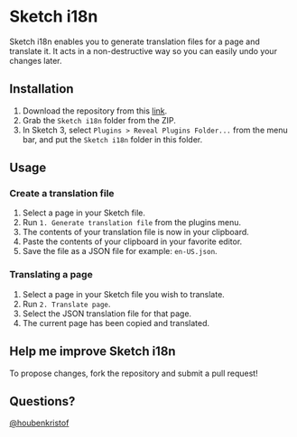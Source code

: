 # Sketch i18n
Sketch i18n enables you to generate translation files for a page and translate it. It acts in a non-destructive way so you can easily undo your changes later.

## Installation
1. Download the repository from this [link](https://github.com/kristof/sketch-i18n/archive/master.zip).
2. Grab the `Sketch i18n` folder from the ZIP.
3. In Sketch 3, select `Plugins > Reveal Plugins Folder...` from the menu bar, and put the `Sketch i18n` folder in this folder.

## Usage
### Create a translation file
1. Select a page in your Sketch file.
2. Run `1. Generate translation file` from the plugins menu.
3. The contents of your translation file is now in your clipboard.
4. Paste the contents of your clipboard in your favorite editor.
6. Save the file as a JSON file for example: `en-US.json`.

### Translating a page
1. Select a page in your Sketch file you wish to translate.
2. Run `2. Translate page`.
3. Select the JSON translation file for that page.
4. The current page has been copied and translated.

## Help me improve Sketch i18n
To propose changes, fork the repository and submit a pull request!

## Questions?
[@houbenkristof](http://twitter.com/houbenkristof)